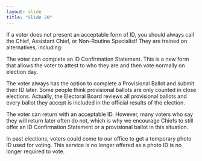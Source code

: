 ```yaml
---
layout: slide
title: "Slide 20"
---
```


If a voter does not present an acceptable form of ID, you should always call the Chief, Assistant Chief, or Non-Routine Specialist! They are trained on alternatives, including:

The voter can complete an ID Confirmation Statement. This is a new form that allows the voter to attest to who they are and then vote normally on election day.

The voter always has the option to complete a Provisional Ballot and submit their ID later. Some people think provisional ballots are only counted in close elections. Actually, the Electoral Board reviews all provisional ballots and every ballot they accept is included in the official results of the election.

The voter can return with an acceptable ID. However, many voters who say they will return later often do not, which is why we encourage Chiefs to still offer an ID Confirmation Statement or a provisional ballot in this situation.

In past elections, voters could come to our office to get a temporary photo ID used for voting. This service is no longer offered as a photo ID is no longer required to vote.